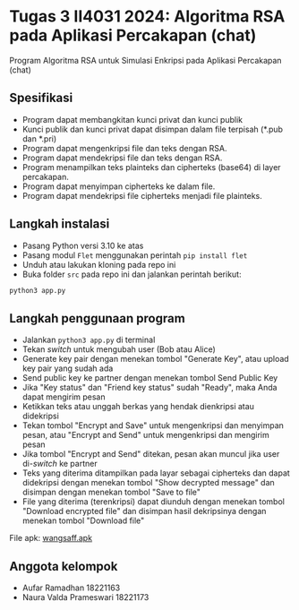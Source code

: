 # Tugas 3 II4031 2024: Algoritma RSA pada Aplikasi Percakapan (chat)

Program Algoritma RSA untuk Simulasi Enkripsi pada Aplikasi Percakapan (chat)

## Spesifikasi
- Program dapat membangkitan kunci privat dan kunci publik
- Kunci publik dan kunci privat dapat disimpan dalam file terpisah (*.pub dan *.pri)
- Program dapat mengenkripsi file dan teks dengan RSA.
- Program dapat mendekripsi file dan teks dengan RSA.
- Program menampilkan teks plainteks dan cipherteks (base64) di layer percakapan.
- Program dapat menyimpan cipherteks ke dalam file.
- Program dapat mendekripsi file cipherteks menjadi file plainteks.

## Langkah instalasi
- Pasang Python versi 3.10 ke atas
- Pasang modul `Flet` menggunakan perintah `pip install flet`
- Unduh atau lakukan kloning pada repo ini
- Buka folder `src` pada repo ini dan jalankan perintah berikut:
```bash
python3 app.py
```

## Langkah penggunaan program
- Jalankan `python3 app.py` di terminal
- Tekan *switch* untuk mengubah user (Bob atau Alice)
- Generate key pair dengan menekan tombol "Generate Key", atau upload key pair yang sudah ada
- Send public key ke partner dengan menekan tombol Send Public Key
- Jika "Key status" dan "Friend key status" sudah "Ready", maka Anda dapat mengirim pesan
- Ketikkan teks atau unggah berkas yang hendak dienkripsi atau didekripsi
- Tekan tombol "Encrypt and Save" untuk mengenkripsi dan menyimpan pesan, atau "Encrypt and Send" untuk mengenkripsi dan mengirim pesan
- Jika tombol "Encrypt and Send" ditekan, pesan akan muncul jika user di-*switch* ke partner
- Teks yang diterima ditampilkan pada layar sebagai cipherteks dan dapat didekripsi dengan menekan tombol "Show decrypted message" dan disimpan dengan menekan tombol "Save to file"
- File yang diterima (terenkripsi) dapat diunduh dengan menekan tombol "Download encrypted file" dan disimpan hasil dekripsinya dengan menekan tombol "Download file"

File apk: [wangsaff.apk](https://github.com/nauravalda/Rehan-wangSAff/releases/tag/v1.0.1)


## Anggota kelompok
- Aufar Ramadhan 18221163
- Naura Valda Prameswari 18221173
